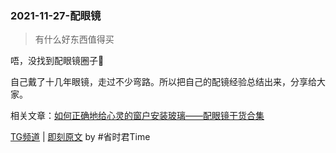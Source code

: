 
### 2021-11-27-配眼镜

> 有什么好东西值得买

唔，没找到配眼镜圈子🤣

自己戴了十几年眼镜，走过不少弯路。所以把自己的配镜经验总结出来，分享给大家。

相关文章：[如何正确地给心灵的窗户安装玻璃——配眼镜干货合集](https://mp.weixin.qq.com/s/Y-SfZPVndkTAJ-h6-p0zYQ)

[TG频道](https://t.me/jike_read/130) | [即刻原文](https://web.okjike.com/originalPost/5fc0e564275c2d00188b4290) by #省时君Time
